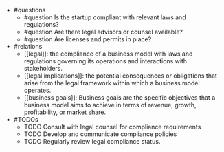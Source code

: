 - #questions
	- #question Is the startup compliant with relevant laws and regulations?
	- #question Are there legal advisors or counsel available?
	- #question Are licenses and permits in place?
- #relations
	- [[legal]]: the compliance of a business model with laws and regulations governing its operations and interactions with stakeholders.
	- [[legal implications]]: the potential consequences or obligations that arise from the legal framework within which a business model operates.
	- [[business goals]]: Business goals are the specific objectives that a business model aims to achieve in terms of revenue, growth, profitability, or market share.
- #TODOs
	- TODO Consult with legal counsel for compliance requirements
	- TODO  Develop and communicate compliance policies
	- TODO  Regularly review legal compliance status.

